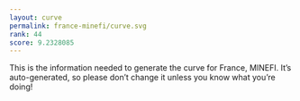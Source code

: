 ```yaml
---
layout: curve
permalink: france-minefi/curve.svg
rank: 44
score: 9.2328085
---
```


This is the information needed to generate the curve for France, MINEFI. It’s
auto-generated, so please don’t change it unless you know what you’re
doing!
